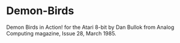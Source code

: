 # Demon-Birds
Demon Birds in Action! for the Atari 8-bit by Dan Bullok from Analog Computing magazine, Issue 28, March 1985.
